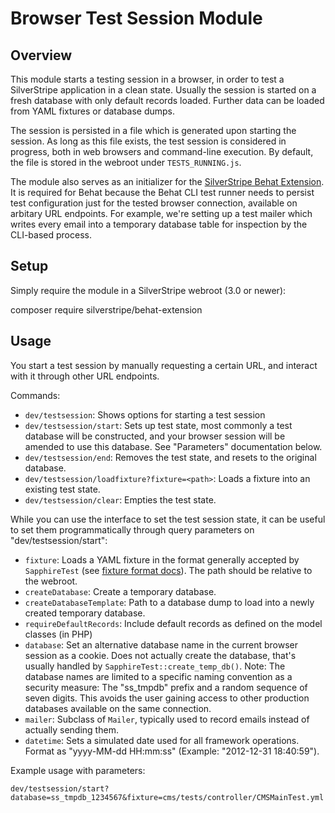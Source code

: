 # Browser Test Session Module

## Overview

This module starts a testing session in a browser,
in order to test a SilverStripe application in a clean state.
Usually the session is started on a fresh database with only default records loaded.
Further data can be loaded from YAML fixtures or database dumps.

The session is persisted in a file which is generated upon starting the session.
As long as this file exists, the test session is considered in progress,
both in web browsers and command-line execution. By default, the file
is stored in the webroot under `TESTS_RUNNING.js`.

The module also serves as an initializer for the
[SilverStripe Behat Extension](https://github.com/silverstripe-labs/silverstripe-behat-extension/).
It is required for Behat because the Behat CLI test runner needs to persist
test configuration just for the tested browser connection,
available on arbitary URL endpoints. For example,
we're setting up a test mailer which writes every email
into a temporary database table for inspection by the CLI-based process.

## Setup

Simply require the module in a SilverStripe webroot (3.0 or newer):

  composer require silverstripe/behat-extension

## Usage

You start a test session by manually requesting a certain URL,
and interact with it through other URL endpoints.

Commands:

 * `dev/testsession`: Shows options for starting a test session
 * `dev/testsession/start`: Sets up test state, most commonly a test database will be constructed, 
    and your browser session will be amended to use this database. See "Parameters" documentation below.
 * `dev/testsession/end`: Removes the test state, and resets to the original database.
 * `dev/testsession/loadfixture?fixture=<path>`: Loads a fixture into an existing test state.
 * `dev/testsession/clear`: Empties the test state.

While you can use the interface to set the test session state,
it can be useful to set them programmatically through query parameters
on "dev/testsession/start":

 * `fixture`: Loads a YAML fixture in the format generally accepted by `SapphireTest` 
   (see [fixture format docs](http://doc.silverstripe.org/framework/en/topics/testing/fixtures)). 
   The path should be relative to the webroot.
 * `createDatabase`: Create a temporary database.
 * `createDatabaseTemplate`: Path to a database dump to load into a newly created temporary database.
 * `requireDefaultRecords`: Include default records as defined on the model classes (in PHP)
 * `database`: Set an alternative database name in the current 
    browser session as a cookie. Does not actually create the database, 
    that's usually handled by `SapphireTest::create_temp_db()`.
    Note: The database names are limited to a specific naming convention as a security measure:
    The "ss_tmpdb" prefix and a random sequence of seven digits.
    This avoids the user gaining access to other production databases available on the same connection.
 * `mailer`: Subclass of `Mailer`, typically used to record emails instead of actually sending them.
 * `datetime`: Sets a simulated date used for all framework operations.
    Format as "yyyy-MM-dd HH:mm:ss" (Example: "2012-12-31 18:40:59").

Example usage with parameters:

	dev/testsession/start?database=ss_tmpdb_1234567&fixture=cms/tests/controller/CMSMainTest.yml

